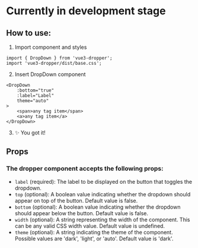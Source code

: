 # Currently in development stage

## How to use:

1. Import component and styles

```
import { DropDown } from 'vue3-dropper';
import 'vue3-dropper/dist/base.css';
```

2. Insert DropDown component

```
<DropDown
    :bottom="true"
    :label="Label"
    theme="auto"
>
    <span>any tag item</span>
    <a>any tag item</a>
</DropDown>
```

3. ✨ You got it!

## Props

### The dropper component accepts the following props:

 - `label` (required): The label to be displayed on the button that toggles the dropdown.
 - `top` (optional): A boolean value indicating whether the dropdown should appear on top of the button. Default value is false.
 - `bottom` (optional): A boolean value indicating whether the dropdown should appear below the button. Default value is false.
 - `width` (optional): A string representing the width of the component. This can be any valid CSS width value. Default value is undefined.
 - `theme` (optional): A string indicating the theme of the component. Possible values are 'dark', 'light', or 'auto'. Default value is 'dark'.
